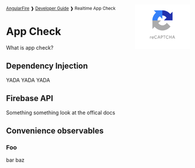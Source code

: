 <small>
<a href="https://github.com/angular/angularfire">AngularFire</a> &#10097; <a href="../README.md#developer-guide">Developer Guide</a> &#10097; Realtime App Check
</small>

<img align="right" width="30%" src="images/reCAPTCHA-logo@1x.png">

# App Check

What is app check?

## Dependency Injection

YADA YADA YADA

## Firebase API

Something something look at the offical docs

## Convenience observables

### Foo

bar baz
